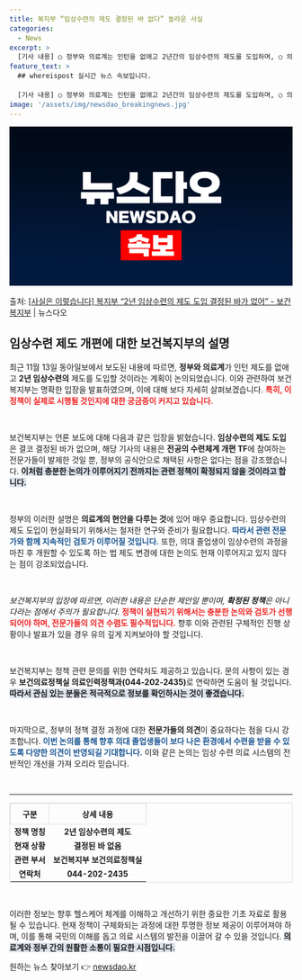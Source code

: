 ```yaml
---
title: 복지부 “임상수련의 제도 결정된 바 없다” 놀라운 사실
categories:
  - News
excerpt: >
  [기사 내용] ○ 정부와 의료계는 인턴을 없애고 2년간의 임상수련의 제도를 도입하며, ○ 의대 졸업생이 임상…
feature_text: >
  ## whereispost 실시간 뉴스 속보입니다.

  [기사 내용] ○ 정부와 의료계는 인턴을 없애고 2년간의 임상수련의 제도를 도입하며, ○ 의대 졸업생이 임상…
image: '/assets/img/newsdao_breakingnews.jpg'
---
```


![뉴스다오 속보](/assets/img/newsdao_breakingnews.jpg)

<p>출처: <a href="https://newsdao.kr/2509" rel="dofollow">[사실은 이렇습니다] 복지부 “2년 임상수련의 제도 도입 결정된 바가 없어” - 보건복지부</a> | 뉴스다오</p>

<h2 data-ke-size="size26">임상수련 제도 개편에 대한 보건복지부의 설명</h2>

<p data-ke-size="size16">최근 11월 13일 동아일보에서 보도된 내용에 따르면, <b>정부와 의료계</b>가 인턴 제도를 없애고 <b>2년 임상수련의</b> 제도를 도입할 것이라는 계획이 논의되었습니다. 이와 관련하여 보건복지부는 명확한 입장을 발표하였으며, 이에 대해 보다 자세히 살펴보겠습니다. <b><span style="color: #ee2323;">특히, 이 정책이 실제로 시행될 것인지에 대한 궁금증이 커지고 있습니다.</span></b></p>

<p data-ke-size="size16">&nbsp;</p>

보건복지부는 언론 보도에 대해 다음과 같은 입장을 밝혔습니다. <b>임상수련의 제도 도입</b>은 결코 결정된 바가 없으며, 해당 기사의 내용은 <b>전공의 수련체계 개편 TF</b>에 참여하는 전문가들이 발제한 것일 뿐, 정부의 공식안으로 채택된 사항은 없다는 점을 강조했습니다. <b><span style="background-color: #21538527;">이처럼 충분한 논의가 이루어지기 전까지는 관련 정책이 확정되지 않을 것이라고 합니다.</span></b> 

<p data-ke-size="size16">&nbsp;</p>

정부의 이러한 설명은 <b>의료계의 현안을 다루는 것</b>에 있어 매우 중요합니다. 임상수련의 제도 도입이 현실화되기 위해서는 철저한 연구와 준비가 필요합니다. <b><span style="color: #1a5490;">따라서 관련 전문가와 함께 지속적인 검토가 이루어질 것입니다.</span></b> 또한, 의대 졸업생이 임상수련의 과정을 마친 후 개원할 수 있도록 하는 법 제도 변경에 대한 논의도 현재 이루어지고 있지 않다는 점이 강조되었습니다.

<p data-ke-size="size16">&nbsp;</p>

<em>보건복지부의 입장에 따르면, 이러한 내용은 단순한 제안일 뿐이며, <b>확정된 정책</b>은 아니다라는 점에서 주의가 필요합니다.</em> <b><span style="color: #ee2323;">정책이 실현되기 위해서는 충분한 논의와 검토가 선행되어야 하며, 전문가들의 의견 수렴도 필수적입니다.</span></b> 향후 이와 관련된 구체적인 진행 상황이나 발표가 있을 경우 유의 깊게 지켜보아야 할 것입니다.

<p data-ke-size="size16">&nbsp;</p>

보건복지부는 정책 관련 문의를 위한 연락처도 제공하고 있습니다. 문의 사항이 있는 경우 <b>보건의료정책실 의료인력정책과(044-202-2435)</b>로 연락하면 도움이 될 것입니다. <b><span style="background-color: #21538527;">따라서 관심 있는 분들은 적극적으로 정보를 확인하시는 것이 좋겠습니다.</span></b>

<p data-ke-size="size16">&nbsp;</p>

마지막으로, 정부의 정책 결정 과정에 대한 <b>전문가들의 의견</b>이 중요하다는 점을 다시 강조합니다. <b><span style="color: #1a5490;">이번 논의를 통해 향후 의대 졸업생들이 보다 나은 환경에서 수련을 받을 수 있도록 다양한 의견이 반영되길 기대합니다.</span></b>  이와 같은 논의는 임상 수련 의료 시스템의 전반적인 개선을 가져 오리라 믿습니다.

<p data-ke-size="size16">&nbsp;</p>

<hr> 

<table style="width: 100%; border: 1px solid #ddd; border-collapse: collapse;">
  <tr>
    <th style="border: 1px solid #ddd; padding: 8px;"><b>구분</b></th>
    <th style="border: 1px solid #ddd; padding: 8px;"><b>상세 내용</b></th>
  </tr>
  <tr>
    <td style="text-align: center; height: 17px;"><b>정책 명칭</b></td>
    <td style="text-align: center; height: 17px;"><b>2년 임상수련의 제도</b></td>
  </tr>
  <tr>
    <td style="text-align: center; height: 17px;"><b>현재 상황</b></td>
    <td style="text-align: center; height: 17px;"><b>결정된 바 없음</b></td>
  </tr>
  <tr>
    <td style="text-align: center; height: 17px;"><b>관련 부서</b></td>
    <td style="text-align: center; height: 17px;"><b>보건복지부 보건의료정책실</b></td>
  </tr>
  <tr>
    <td style="text-align: center; height: 17px;"><b>연락처</b></td>
    <td style="text-align: center; height: 17px;"><b>044-202-2435</b></td>
  </tr>
</table>

<p data-ke-size="size16">&nbsp;</p>

이러한 정보는 향후 헬스케어 체계를 이해하고 개선하기 위한 중요한 기초 자료로 활용될 수 있습니다. 현재 정책이 구체화되는 과정에 대한 투명한 정보 제공이 이루어져야 하며, 이를 통해 국민의 이해를 돕고 의료 시스템의 발전을 이끌어 갈 수 있을 것입니다. <b><span style="background-color: #21538527;">의료계와 정부 간의 원활한 소통이 필요한 시점입니다.</span></b> 

<p data-ke-size="size16"></p> 

원하는 뉴스 찾아보기 👉 <a href="https://newsdao.kr" rel="dofollow">newsdao.kr</a>


